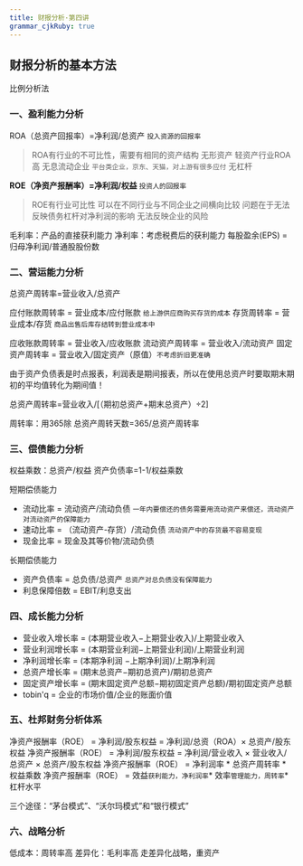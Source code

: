 ```yaml
---
title: 财报分析·第四讲
grammar_cjkRuby: true
---
```

## 财报分析的基本方法
比例分析法
### 一、盈利能力分析

ROA（总资产回报率）=净利润/总资产 `投入资源的回报率`
>ROA有行业的不可比性，需要有相同的资产结构
>无形资产 轻资产行业ROA高
>无息流动企业 `平台类企业，京东、天猫，对上游有很多应付`
>无杠杆


**ROE（净资产报酬率）=净利润/权益** `投资人的回报率`
>ROE有行业可比性
>可以在不同行业与不同企业之间横向比较
 问题在于无法反映债务杠杆对净利润的影响 无法反映企业的风险

毛利率：产品的直接获利能力
净利率：考虑税费后的获利能力
每股盈余(EPS) =归母净利润/普通股股份数

### 二、营运能力分析

总资产周转率=营业收入/总资产

应付账款周转率 = 营业成本/应付账款 `给上游供应商购买存货的成本`
存货周转率 = 营业成本/存货 `商品出售后库存结转到营业成本中`

应收账款周转率 = 营业收入/应收账款 
流动资产周转率 = 营业收入/流动资产 
固定资产周转率 = 营业收入/固定资产（原值）`不考虑折旧更准确`

由于资产负债表是时点报表，利润表是期间报表，所以在使用总资产时要取期末期初的平均值转化为期间值！

总资产周转率=营业收入/[（期初总资产+期末总资产）÷2]

周转率：用365除
总资产周转天数=365/总资产周转率

### 三、偿债能力分析

权益乘数：总资产/权益
资产负债率=1-1/权益乘数

短期偿债能力
- 流动比率 = 流动资产/流动负债 `一年内要偿还的债务需要用流动资产来偿还，流动资产对流动资产的保障能力`
- 速动比率 = （流动资产-存货）/流动负债 `流动资产中的存货最不容易变现` 
- 现金比率 = 现金及其等价物/流动负债

长期偿债能力
- 资产负债率 = 总负债/总资产 `总资产对总负债没有保障能力`
- 利息保障倍数 = EBIT/利息支出

### 四、成长能力分析
- 营业收入增长率 = (本期营业收入−上期营业收入)/上期营业收入
- 营业利润增长率 = (本期营业利润−上期营业利润)/上期营业利润
- 净利润增长率 = (本期净利润 −上期净利润)/上期净利润
- 总资产增长率 = (期末总资产−期初总资产)/期初总资产
- 固定资产增长率 = (期末固定资产总额−期初固定资产总额)/期初固定资产总额
- tobin'q = 企业的市场价值/企业的账面价值

### 五、杜邦财务分析体系
净资产报酬率（ROE） = 净利润/股东权益 = 净利润/总资（ROA）× 总资产/股东权益
净资产报酬率（ROE） = 净利润/股东权益 = 净利润/营业收入 × 营业收入/总资产 × 总资产/股东权益
净资产报酬率（ROE） = 净利润率 * 总资产周转率 * 权益乘数
净资产报酬率（ROE） = 效益`获利能力，净利润率`* 效率`管理能力，周转率`* 杠杆水平

三个途径：“茅台模式”、“沃尔玛模式”和“银行模式”

### 六、战略分析
低成本：周转率高
差异化：毛利率高 走差异化战略，重资产

